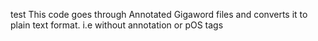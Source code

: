test This code goes through Annotated Gigaword files and converts it to plain text format. i.e without annotation or pOS tags

